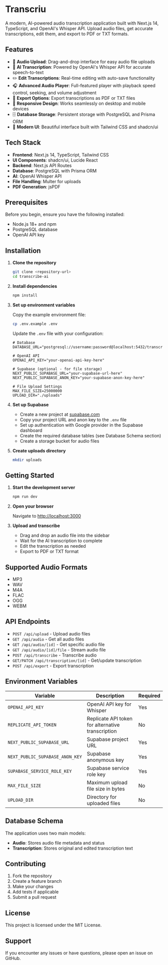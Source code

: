 # Transcriu

A modern, AI-powered audio transcription application built with Next.js 14, TypeScript, and OpenAI's Whisper API. Upload audio files, get accurate transcriptions, edit them, and export to PDF or TXT formats.

## Features

- 🎵 **Audio Upload**: Drag-and-drop interface for easy audio file uploads
- 🤖 **AI Transcription**: Powered by OpenAI's Whisper API for accurate speech-to-text
- ✏️ **Edit Transcriptions**: Real-time editing with auto-save functionality
- 🎧 **Advanced Audio Player**: Full-featured player with playback speed control, seeking, and volume adjustment
- 📄 **Export Options**: Export transcriptions as PDF or TXT files
- 📱 **Responsive Design**: Works seamlessly on desktop and mobile devices
- 🗄️ **Database Storage**: Persistent storage with PostgreSQL and Prisma ORM
- 🎨 **Modern UI**: Beautiful interface built with Tailwind CSS and shadcn/ui

## Tech Stack

- **Frontend**: Next.js 14, TypeScript, Tailwind CSS
- **UI Components**: shadcn/ui, Lucide React
- **Backend**: Next.js API Routes
- **Database**: PostgreSQL with Prisma ORM
- **AI**: OpenAI Whisper API
- **File Handling**: Multer for uploads
- **PDF Generation**: jsPDF

## Prerequisites

Before you begin, ensure you have the following installed:

- Node.js 18+ and npm
- PostgreSQL database
- OpenAI API key

## Installation

1. **Clone the repository**

   ```bash
   git clone <repository-url>
   cd transcribe-ai
   ```

2. **Install dependencies**

   ```bash
   npm install
   ```

3. **Set up environment variables**

   Copy the example environment file:

   ```bash
   cp .env.example .env
   ```

   Update the `.env` file with your configuration:

   ```env
   # Database
   DATABASE_URL="postgresql://username:password@localhost:5432/transcribeai"

   # OpenAI API
   OPENAI_API_KEY="your-openai-api-key-here"

   # Supabase (optional - for file storage)
   NEXT_PUBLIC_SUPABASE_URL="your-supabase-url-here"
   NEXT_PUBLIC_SUPABASE_ANON_KEY="your-supabase-anon-key-here"

   # File Upload Settings
   MAX_FILE_SIZE=25000000
   UPLOAD_DIR="./uploads"
   ```

4. **Set up Supabase**

   - Create a new project at [supabase.com](https://supabase.com)
   - Copy your project URL and anon key to the `.env` file
   - Set up authentication with Google provider in the Supabase dashboard
   - Create the required database tables (see Database Schema section)
   - Create a storage bucket for audio files

5. **Create uploads directory**
   ```bash
   mkdir uploads
   ```

## Getting Started

1. **Start the development server**

   ```bash
   npm run dev
   ```

2. **Open your browser**

   Navigate to [http://localhost:3000](http://localhost:3000)

3. **Upload and transcribe**
   - Drag and drop an audio file into the sidebar
   - Wait for the AI transcription to complete
   - Edit the transcription as needed
   - Export to PDF or TXT format

## Supported Audio Formats

- MP3
- WAV
- M4A
- FLAC
- OGG
- WEBM

## API Endpoints

- `POST /api/upload` - Upload audio files
- `GET /api/audio` - Get all audio files
- `GET /api/audio/[id]` - Get specific audio file
- `GET /api/audio/[id]/file` - Stream audio file
- `POST /api/transcribe` - Transcribe audio
- `GET/PATCH /api/transcription/[id]` - Get/update transcription
- `POST /api/export` - Export transcription

## Environment Variables

| Variable                        | Description                                       | Required |
| ------------------------------- | ------------------------------------------------- | -------- |
| `OPENAI_API_KEY`                | OpenAI API key for Whisper                        | Yes      |
| `REPLICATE_API_TOKEN`           | Replicate API token for alternative transcription | No       |
| `NEXT_PUBLIC_SUPABASE_URL`      | Supabase project URL                              | Yes      |
| `NEXT_PUBLIC_SUPABASE_ANON_KEY` | Supabase anonymous key                            | Yes      |
| `SUPABASE_SERVICE_ROLE_KEY`     | Supabase service role key                         | Yes      |
| `MAX_FILE_SIZE`                 | Maximum upload file size in bytes                 | No       |
| `UPLOAD_DIR`                    | Directory for uploaded files                      | No       |

## Database Schema

The application uses two main models:

- **Audio**: Stores audio file metadata and status
- **Transcription**: Stores original and edited transcription text

## Contributing

1. Fork the repository
2. Create a feature branch
3. Make your changes
4. Add tests if applicable
5. Submit a pull request

## License

This project is licensed under the MIT License.

## Support

If you encounter any issues or have questions, please open an issue on GitHub.
